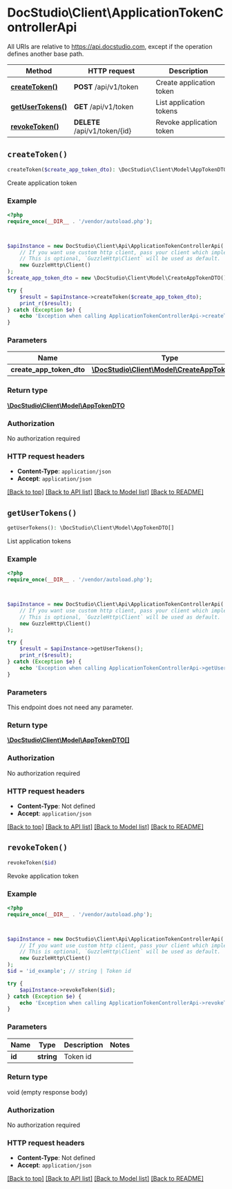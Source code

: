 # DocStudio\Client\ApplicationTokenControllerApi

All URIs are relative to https://api.docstudio.com, except if the operation defines another base path.

| Method | HTTP request | Description |
| ------------- | ------------- | ------------- |
| [**createToken()**](ApplicationTokenControllerApi.md#createToken) | **POST** /api/v1/token | Create application token |
| [**getUserTokens()**](ApplicationTokenControllerApi.md#getUserTokens) | **GET** /api/v1/token | List application tokens |
| [**revokeToken()**](ApplicationTokenControllerApi.md#revokeToken) | **DELETE** /api/v1/token/{id} | Revoke application token |


## `createToken()`

```php
createToken($create_app_token_dto): \DocStudio\Client\Model\AppTokenDTO
```

Create application token

### Example

```php
<?php
require_once(__DIR__ . '/vendor/autoload.php');



$apiInstance = new DocStudio\Client\Api\ApplicationTokenControllerApi(
    // If you want use custom http client, pass your client which implements `GuzzleHttp\ClientInterface`.
    // This is optional, `GuzzleHttp\Client` will be used as default.
    new GuzzleHttp\Client()
);
$create_app_token_dto = new \DocStudio\Client\Model\CreateAppTokenDTO(); // \DocStudio\Client\Model\CreateAppTokenDTO

try {
    $result = $apiInstance->createToken($create_app_token_dto);
    print_r($result);
} catch (Exception $e) {
    echo 'Exception when calling ApplicationTokenControllerApi->createToken: ', $e->getMessage(), PHP_EOL;
}
```

### Parameters

| Name | Type | Description  | Notes |
| ------------- | ------------- | ------------- | ------------- |
| **create_app_token_dto** | [**\DocStudio\Client\Model\CreateAppTokenDTO**](../Model/CreateAppTokenDTO.md)|  | |

### Return type

[**\DocStudio\Client\Model\AppTokenDTO**](../Model/AppTokenDTO.md)

### Authorization

No authorization required

### HTTP request headers

- **Content-Type**: `application/json`
- **Accept**: `application/json`

[[Back to top]](#) [[Back to API list]](../../README.md#endpoints)
[[Back to Model list]](../../README.md#models)
[[Back to README]](../../README.md)

## `getUserTokens()`

```php
getUserTokens(): \DocStudio\Client\Model\AppTokenDTO[]
```

List application tokens

### Example

```php
<?php
require_once(__DIR__ . '/vendor/autoload.php');



$apiInstance = new DocStudio\Client\Api\ApplicationTokenControllerApi(
    // If you want use custom http client, pass your client which implements `GuzzleHttp\ClientInterface`.
    // This is optional, `GuzzleHttp\Client` will be used as default.
    new GuzzleHttp\Client()
);

try {
    $result = $apiInstance->getUserTokens();
    print_r($result);
} catch (Exception $e) {
    echo 'Exception when calling ApplicationTokenControllerApi->getUserTokens: ', $e->getMessage(), PHP_EOL;
}
```

### Parameters

This endpoint does not need any parameter.

### Return type

[**\DocStudio\Client\Model\AppTokenDTO[]**](../Model/AppTokenDTO.md)

### Authorization

No authorization required

### HTTP request headers

- **Content-Type**: Not defined
- **Accept**: `application/json`

[[Back to top]](#) [[Back to API list]](../../README.md#endpoints)
[[Back to Model list]](../../README.md#models)
[[Back to README]](../../README.md)

## `revokeToken()`

```php
revokeToken($id)
```

Revoke application token

### Example

```php
<?php
require_once(__DIR__ . '/vendor/autoload.php');



$apiInstance = new DocStudio\Client\Api\ApplicationTokenControllerApi(
    // If you want use custom http client, pass your client which implements `GuzzleHttp\ClientInterface`.
    // This is optional, `GuzzleHttp\Client` will be used as default.
    new GuzzleHttp\Client()
);
$id = 'id_example'; // string | Token id

try {
    $apiInstance->revokeToken($id);
} catch (Exception $e) {
    echo 'Exception when calling ApplicationTokenControllerApi->revokeToken: ', $e->getMessage(), PHP_EOL;
}
```

### Parameters

| Name | Type | Description  | Notes |
| ------------- | ------------- | ------------- | ------------- |
| **id** | **string**| Token id | |

### Return type

void (empty response body)

### Authorization

No authorization required

### HTTP request headers

- **Content-Type**: Not defined
- **Accept**: `application/json`

[[Back to top]](#) [[Back to API list]](../../README.md#endpoints)
[[Back to Model list]](../../README.md#models)
[[Back to README]](../../README.md)
